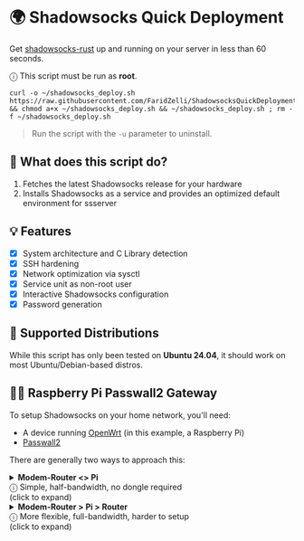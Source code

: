 # 🌍 Shadowsocks Quick Deployment
Get [shadowsocks-rust](https://github.com/shadowsocks/shadowsocks-rust) up and running on your server in less than 60 seconds.
   
ⓘ This script must be run as **root**.
   
  ```
  curl -o ~/shadowsocks_deploy.sh https://raw.githubusercontent.com/FaridZelli/ShadowsocksQuickDeployment/refs/heads/main/shadowsocks_deploy.sh && chmod a+x ~/shadowsocks_deploy.sh && ~/shadowsocks_deploy.sh ; rm -f ~/shadowsocks_deploy.sh
  ```
> Run the script with the `-u` parameter to uninstall.

## 📝 What does this script do?
1. Fetches the latest Shadowsocks release for your hardware
2. Installs Shadowsocks as a service and provides an optimized default environment for ssserver

## 💡 Features

- [X] System architecture and C Library detection
- [X] SSH hardening
- [X] Network optimization via sysctl
- [X] Service unit as non-root user
- [X] Interactive Shadowsocks configuration
- [X] Password generation

## 🐧 Supported Distributions
While this script has only been tested on **Ubuntu 24.04**, it should work on most Ubuntu/Debian-based distros.

## 🧑‍💻 Raspberry Pi Passwall2 Gateway
To setup Shadowsocks on your home network, you'll need:
- A device running [OpenWrt](https://openwrt.org/) (in this example, a Raspberry Pi)
- [Passwall2](https://github.com/xiaorouji/openwrt-passwall2)

There are generally two ways to approach this:

<details><summary><b>Modem-Router <> Pi</b><br>ⓘ Simple, half-bandwidth, no dongle required<br>(click to expand)</summary>

---

1. Install the latest [OpenWrt release](https://openwrt.org/toh/raspberry_pi_foundation/raspberry_pi#installation) on your Raspberry Pi using [Raspberry Pi Imager](https://github.com/raspberrypi/rpi-imager/releases)
- If you're on Linux, resize the root filesystem:
```
# Identify the block device and partition number; e.g. /dev/sdxN
lsblk

# Resize the root partition
cfdisk /dev/sdx

# Update the filesystem
e2fsck -f /dev/sdxN
resize2fs /dev/sdxN
```
2. Directly connect to your Pi using an ethernet cable and login to LuCI at 192.168.1.1
3. Configure the LAN Interface to obtain an IP Address from the primary router
- Network > Interfaces > Lan > Edit > Choose "Static Address"
- Change the device to "eth0"
- Set a valid static IPv4 address and your router's IP as the gateway / DNS
4. Apply changes and connect the Pi to your router  
- If OpenWrt's repositories are blocked, switch to a [mirror](https://openwrt.org/downloads#mirrors) via:  
- System > Software > Configure opkg
5. SSH into your Pi as root using the static IP address:
```
ssh root@192.168.X.X
```
6. Run the following commands:
> Replace `netcologne` with your desired mirror
```
read release arch << EOF
$(. /etc/openwrt_release ; echo ${DISTRIB_RELEASE%.*} $DISTRIB_ARCH)
EOF
for feed in passwall_packages passwall_luci passwall2; do
echo "src/gz $feed https://netcologne.dl.sourceforge.net/project/openwrt-passwall-build/releases/packages-$release/$arch/$feed" >> /etc/opkg/customfeeds.conf
done
```
```
wget -O passwall.pub https://netcologne.dl.sourceforge.net/project/openwrt-passwall-build/passwall.pub && opkg-key add passwall.pub
```
```
opkg update && opkg remove dnsmasq && opkg install dnsmasq-full kmod-nft-tproxy kmod-nft-socket luci-app-passwall2
```
7. Reboot your Pi, configure Shadowsocks and DoH via Services > Passwall2
8. Configure the Raspberry Pi as the default gateway and LAN DNS provider on your router

---

</details>

<details><summary><b>Modem-Router > Pi > Router</b><br>ⓘ More flexible, full-bandwidth, harder to setup<br>(click to expand)</summary>

---

Note: You'll need a USB 3.0 to gigabit ethernet adapter.  
[AX88179 adapters](https://openwrt.org/toh/raspberry_pi_foundation/raspberry_pi#adding_a_usb_to_ethernet_adapter) such as the TP-Link UE306 are known to work well.

1. Install the latest [OpenWrt release](https://openwrt.org/toh/raspberry_pi_foundation/raspberry_pi#installation) on your Raspberry Pi using [Raspberry Pi Imager](https://github.com/raspberrypi/rpi-imager/releases)
- If you're on Linux, resize the root filesystem:
```
# Identify the block device and partition number; e.g. /dev/sdxN
lsblk

# Resize the root partition
cfdisk /dev/sdx

# Update the filesystem
e2fsck -f /dev/sdxN
resize2fs /dev/sdxN
```
2. Directly connect to your Pi using an ethernet cable and login to LuCI at 192.168.1.1
3. Configure the LAN Interface to obtain an IP Address from the modem-router
- Network > Interfaces > Lan > Edit > Choose "Static Address"
- Change the device to "eth0"
- Set a valid static IPv4 address and your modem-router's IP as the gateway / DNS
4. Apply changes and connect the Pi to your modem-router  
- If OpenWrt's repositories are blocked, switch to a [mirror](https://openwrt.org/downloads#mirrors) via:  
- System > Software > Configure opkg
5. SSH into your Pi as root using the static IP address:
```
ssh root@192.168.X.X
```
6. Run the following commands:
> Replace `netcologne` with your desired mirror
```
read release arch << EOF
$(. /etc/openwrt_release ; echo ${DISTRIB_RELEASE%.*} $DISTRIB_ARCH)
EOF
for feed in passwall_packages passwall_luci passwall2; do
echo "src/gz $feed https://netcologne.dl.sourceforge.net/project/openwrt-passwall-build/releases/packages-$release/$arch/$feed" >> /etc/opkg/customfeeds.conf
done
```
```
wget -O passwall.pub https://netcologne.dl.sourceforge.net/project/openwrt-passwall-build/passwall.pub && opkg-key add passwall.pub
```
```
opkg update && opkg remove dnsmasq && opkg install dnsmasq-full kmod-nft-tproxy kmod-nft-socket luci-app-passwall2
```
- Install the appropiate [kernel module](https://openwrt.org/toh/raspberry_pi_foundation/raspberry_pi#adding_a_usb_to_ethernet_adapter) for your ethernet adapter  
- For example:
```
opkg install kmod-usb-net-asix-ax88179
```
7. Reboot your Pi, configure Shadowsocks and DoH via Services > Passwall2
8. Head back over to Network > Interfaces and create a new interface:
- Name: wan
- Device: eth0
- Type: DHCP Client
9. Verify that everything is detected and working properly. Now, it's time to make the switch:
- Change the "lan" interface device from "eth0" to "eth1", leaving the gateway blank.
- Change the "wan" interface device from "eth1" to "eth0".
  
> If you've done everything correctly, you should be able to save and apply the changes without any warnings.
10. Connect the dongle to your router

---

</details>
